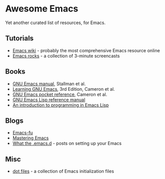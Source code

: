 # Awesome Emacs

Yet another curated list of resources, for Emacs.

## Tutorials
- [Emacs wiki](http://www.emacswiki.org/) - probably the most comprehensive
  Emacs resource online
- [Emacs rocks](http://emacsrocks.com/) - a collection of 3-minute screencasts

## Books
- [GNU Emacs manual](http://www.gnu.org/software/emacs/manual/), Stallman et
  al.
- [Learning GNU Emacs](http://shop.oreilly.com/product/9780596006488.do), 3rd
  Edition, Cameron et al.
- [GNU Emacs pocket reference](https://www.goodreads.com/book/show/889149.GNU_Emacs_Pocket_Reference),
  Cameron et al.
- [GNU Emacs Lisp reference manual](http://www.gnu.org/software/emacs/manual/elisp.html)
- [An introduction to programming in Emacs Lisp](http://www.gnu.org/software/emacs/manual/eintr.html)

## Blogs
- [Emacs-fu](http://emacs-fu.blogspot.com/)
- [Mastering Emacs](http://www.masteringemacs.org/)
- [What the .emacs.d](http://whattheemacsd.com/) - posts on setting up your Emacs

## Misc
- [dot files](http://dotfiles.org/.emacs) - a collection of Emacs initialization files
